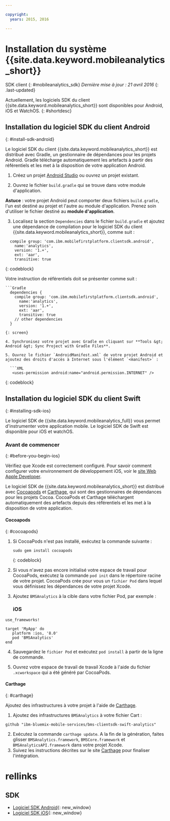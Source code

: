 ```yaml
---

copyright:
  years: 2015, 2016

---
```


# Installation du système {{site.data.keyword.mobileanalytics_short}}
SDK client
{: #mobileanalytics_sdk}
*Dernière mise à jour : 21 avril 2016*
{: .last-updated}

Actuellement, les logiciels SDK du client {{site.data.keyword.mobileanalytics_short}} sont disponibles pour Android, iOS et WatchOS.
{: #shortdesc}

## Installation du logiciel SDK du client Android
{: #install-sdk-android}

Le logiciel SDK du client {{site.data.keyword.mobileanalytics_short}} est distribué avec Gradle, un gestionnaire de dépendances pour les projets Android. Gradle
télécharge automatiquement les artefacts à partir des référentiels et les met à la disposition de votre application Android.

1. Créez un projet [Android Studio](http://developer.android.com/sdk/index.html) ou ouvrez un projet existant.

2. Ouvrez le fichier `build.gradle` qui se trouve dans votre module d'application.

  **Astuce** : votre projet Android peut comporter deux fichiers `build.gradle`, l'un est destiné au projet et l'autre au module d'application. Prenez soin d'utiliser le fichier destiné au **module d'application**.

3. Localisez la section `Dependencies` dans le fichier `build.gradle` et ajoutez une dépendance de compilation pour le logiciel SDK du client {{site.data.keyword.mobileanalytics_short}}, comme suit :

  ```Gradle
    compile group: 'com.ibm.mobilefirstplatform.clientsdk.android',    
      name:'analytics',
      version: '1.+',
      ext: 'aar',
      transitive: true
  ```
  {: codeblock}

  Votre instruction de référentiels doit se présenter comme suit :

	```Gradle
      dependencies {
        compile group: 'com.ibm.mobilefirstplatform.clientsdk.android',    
          name:'analytics',
          version: '1.+',
          ext: 'aar',
          transitive: true
    	// other dependencies  
      }
  ```
  {: screen}

4. Synchronisez votre projet avec Gradle en cliquant sur **Tools &gt; Android &gt; Sync Project with Gradle Files**.

5. Ouvrez le fichier `AndroidManifest.xml` de votre projet Android et ajoutez des droits d'accès à Internet sous l'élément `<manifest>` :

	```XML
	 <uses-permission android:name="android.permission.INTERNET" />
   ```
   {: codeblock}


## Installation du logiciel SDK du client Swift
{: #installing-sdk-ios}

Le logiciel SDK de {{site.data.keyword.mobileanalytics_full}} vous permet d'instrumenter votre application mobile. Le logiciel SDK de Swift est disponible pour iOS et watchOS.

### Avant de commencer
{: #before-you-begin-ios}

Vérifiez que Xcode est correctement configuré. Pour savoir comment configurer votre environnement de développement iOS, voir le [site Web Apple Developer](https://developer.apple.com/support/xcode/).

Le logiciel SDK de {{site.data.keyword.mobileanalytics_short}} est distribué avec [Cocoapods](https://cocoapods.org/) et [Carthage](https://github.com/Carthage/Carthage#getting-started), qui sont des gestionnaires de dépendances pour les projets Cocoa. CocoaPods et Carthage téléchargent automatiquement des artefacts depuis des référentiels et les met à la disposition de votre application.

#### Cocoapods
{: #cocoapods}
1. Si CocoaPods n'est pas installé, exécutez la commande suivante :

    ```
    sudo gem install cocoapods
    ```
    {: codeblock}

2. Si vous n'avez pas encore initialisé votre espace de travail pour CocoaPods, exécutez la commande `pod init` dans le répertoire racine de votre projet. CocoaPods crée pour vous un `fichier Pod` dans lequel vous définissez les dépendances de votre projet Xcode.

3. Ajoutez `BMSAnalytics` à la cible dans votre fichier Pod, par exemple :

	### iOS

  ```
  use_frameworks!

  target 'MyApp' do
     platform :ios, '8.0'
     pod 'BMSAnalytics'
  end
  ```

4. Sauvegardez le `fichier Pod` et exécutez `pod install` à partir de la ligne de commande.

5. Ouvrez votre espace de travail de travail Xcode à l'aide du fichier `.xcworkspace` qui a été généré par CocoaPods.

#### Carthage
{: #carthage}

Ajoutez des infrastructures à votre projet à l'aide de [Carthage](https://github.com/Carthage/Carthage#if-youre-building-for-ios-tvos-or-watchos).

1. Ajoutez des infrastructures `BMSAnalytics` à votre fichier Cart :
  ```
  github "ibm-bluemix-mobile-services/bms-clientsdk-swift-analytics"
  ```
2. Exécutez la commande `carthage update`. A la fin de la génération, faites glisser `BMSAnalytics.framework`, `BMSCore.framework` et `BMSAnalyticsAPI.framework` dans votre projet Xcode.
3. Suivez les instructions décrites sur le site [Carthage](https://github.com/Carthage/Carthage#if-youre-building-for-ios-tvos-or-watchos) pour finaliser l'intégration.

# rellinks

## SDK
* [Logiciel SDK Android](https://github.com/ibm-bluemix-mobile-services/bms-clientsdk-android-analytics){: new_window}  
* [Logiciel SDK iOS](https://github.com/ibm-bluemix-mobile-services/bms-clientsdk-swift-analytics){: new_window}
